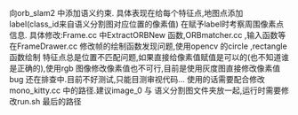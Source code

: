 向orb_slam2 中添加语义约束. 
具体表现在给每个特征点,地图点添加label(class_id来自语义分割图对应位置的像素值)
在赋予label时考察周围像素点信息.
具体修改:Frame.cc 中ExtractORBNew 函数,ORBmatcher.cc ,输入函数等
在FrameDrawer.cc 修改帧的绘制函数发现问题,使用opencv 的circle ,rectangle 函数绘制
特征点总是位置不匹配问题,如果直接给像素值赋值是可以的(也不知道谁是正确的),使用rgb 图像修改像素值也不可行,目前是使用灰度图直接修改像素值bug 还在排查中.目前不好测试,只能目测审视代码...
使用的话需要配合修改mono_kitty.cc 中的路径.建议image_0 与 语义分割图文件夹放一起,运行时需要修改run.sh 最后的路径
